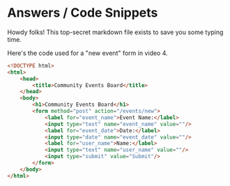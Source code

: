 # Answers / Code Snippets

Howdy folks! This top-secret markdown file exists to save you some typing time.

Here's the code used for a "new event" form in video 4.

```html
<!DOCTYPE html>
<html>
    <head>
        <title>Community Events Board</title>
    </head>
    <body>
        <h1>Community Events Board</h1>
        <form method="post" action="/events/new">
            <label for="event_name">Event Name:</label>
            <input type="text" name="event_name" value=""/>
            <label for="event_date">Date:</label>
            <input type="date" name="event_date" value=""/>
            <label for="user_name">Name:</label>
            <input type="text" name="user_name" value=""/>
            <input type="submit" value="Submit"/>
        </form>
    </body>
</html>
```

